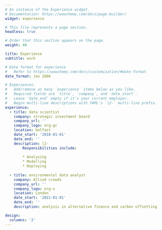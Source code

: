 ```yaml
---
# An instance of the Experience widget.
# Documentation: https://wowchemy.com/docs/page-builder/
widget: experience

# This file represents a page section.
headless: true

# Order that this section appears on the page.
weight: 40

title: Experience
subtitle: work

# Date format for experience
#   Refer to https://wowchemy.com/docs/customization/#date-format
date_format: Jan 2006

# Experiences.
#   Add/remove as many `experience` items below as you like.
#   Required fields are `title`, `company`, and `date_start`.
#   Leave `date_end` empty if it's your current employer.
#   Begin multi-line descriptions with YAML's `|2-` multi-line prefix.
experience:
  - title: data scientist
    company: strategic investment board
    company_url: ''
    company_logo: org-gc
    location: belfast
    date_start: '2018-01-01'
    date_end: ''
    description: |2-
        Responsibilities include:
        
        * Analysing
        * Modelling
        * Deploying
        
  - title: environmental data analyst
    company: Allied crowds
    company_url: ''
    company_logo: org-x
    location: London
    date_start: '2021-01-01'
    date_end: ''
    description: analysis in alternative finance and carbon offsetting markets.

design:
  columns: '2'
---
```


